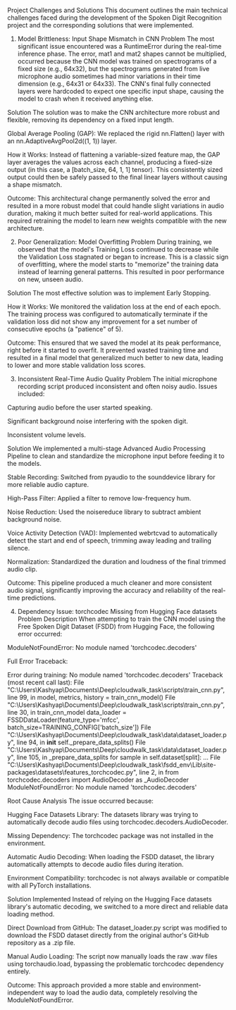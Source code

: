 Project Challenges and Solutions
This document outlines the main technical challenges faced during the development of the Spoken Digit Recognition project and the corresponding solutions that were implemented.

1. Model Brittleness: Input Shape Mismatch in CNN
Problem
The most significant issue encountered was a RuntimeError during the real-time inference phase. The error, mat1 and mat2 shapes cannot be multiplied, occurred because the CNN model was trained on spectrograms of a fixed size (e.g., 64x32), but the spectrograms generated from live microphone audio sometimes had minor variations in their time dimension (e.g., 64x31 or 64x33). The CNN's final fully connected layers were hardcoded to expect one specific input shape, causing the model to crash when it received anything else.

Solution
The solution was to make the CNN architecture more robust and flexible, removing its dependency on a fixed input length.

Global Average Pooling (GAP): We replaced the rigid nn.Flatten() layer with an nn.AdaptiveAvgPool2d((1, 1)) layer.

How it Works: Instead of flattening a variable-sized feature map, the GAP layer averages the values across each channel, producing a fixed-size output (in this case, a [batch_size, 64, 1, 1] tensor). This consistently sized output could then be safely passed to the final linear layers without causing a shape mismatch.

Outcome: This architectural change permanently solved the error and resulted in a more robust model that could handle slight variations in audio duration, making it much better suited for real-world applications. This required retraining the model to learn new weights compatible with the new architecture.

2. Poor Generalization: Model Overfitting
Problem
During training, we observed that the model's Training Loss continued to decrease while the Validation Loss stagnated or began to increase. This is a classic sign of overfitting, where the model starts to "memorize" the training data instead of learning general patterns. This resulted in poor performance on new, unseen audio.

Solution
The most effective solution was to implement Early Stopping.

How it Works: We monitored the validation loss at the end of each epoch. The training process was configured to automatically terminate if the validation loss did not show any improvement for a set number of consecutive epochs (a "patience" of 5).

Outcome: This ensured that we saved the model at its peak performance, right before it started to overfit. It prevented wasted training time and resulted in a final model that generalized much better to new data, leading to lower and more stable validation loss scores.

3. Inconsistent Real-Time Audio Quality
Problem
The initial microphone recording script produced inconsistent and often noisy audio. Issues included:

Capturing audio before the user started speaking.

Significant background noise interfering with the spoken digit.

Inconsistent volume levels.

Solution
We implemented a multi-stage Advanced Audio Processing Pipeline to clean and standardize the microphone input before feeding it to the models.

Stable Recording: Switched from pyaudio to the sounddevice library for more reliable audio capture.

High-Pass Filter: Applied a filter to remove low-frequency hum.

Noise Reduction: Used the noisereduce library to subtract ambient background noise.

Voice Activity Detection (VAD): Implemented webrtcvad to automatically detect the start and end of speech, trimming away leading and trailing silence.

Normalization: Standardized the duration and loudness of the final trimmed audio clip.

Outcome: This pipeline produced a much cleaner and more consistent audio signal, significantly improving the accuracy and reliability of the real-time predictions.

4. Dependency Issue: torchcodec Missing from Hugging Face datasets
Problem Description
When attempting to train the CNN model using the Free Spoken Digit Dataset (FSDD) from Hugging Face, the following error occurred:

ModuleNotFoundError: No module named 'torchcodec.decoders'

Full Error Traceback:

Error during training: No module named 'torchcodec.decoders'
Traceback (most recent call last):
  File "C:\Users\Kashyap\Documents\Deep\cloudwalk_task\scripts\train_cnn.py", line 99, in <module>
    model, metrics, history = train_cnn_model()
  File "C:\Users\Kashyap\Documents\Deep\cloudwalk_task\scripts\train_cnn.py", line 30, in train_cnn_model
    data_loader = FSSDDataLoader(feature_type='mfcc', batch_size=TRAINING_CONFIG['batch_size'])
  File "C:\Users\Kashyap\Documents\Deep\cloudwalk_task\data\dataset_loader.py", line 94, in __init__
    self._prepare_data_splits()
  File "C:\Users\Kashyap\Documents\Deep\cloudwalk_task\data\dataset_loader.py", line 105, in _prepare_data_splits
    for sample in self.dataset[split]:
  ...
  File "C:\Users\Kashyap\Documents\Deep\cloudwalk_task\fsdd_env\Lib\site-packages\datasets\features\_torchcodec.py", line 2, in <module>
    from torchcodec.decoders import AudioDecoder as _AudioDecoder
ModuleNotFoundError: No module named 'torchcodec.decoders'

Root Cause Analysis
The issue occurred because:

Hugging Face Datasets Library: The datasets library was trying to automatically decode audio files using torchcodec.decoders.AudioDecoder.

Missing Dependency: The torchcodec package was not installed in the environment.

Automatic Audio Decoding: When loading the FSDD dataset, the library automatically attempts to decode audio files during iteration.

Environment Compatibility: torchcodec is not always available or compatible with all PyTorch installations.

Solution Implemented
Instead of relying on the Hugging Face datasets library's automatic decoding, we switched to a more direct and reliable data loading method.

Direct Download from GitHub: The dataset_loader.py script was modified to download the FSDD dataset directly from the original author's GitHub repository as a .zip file.

Manual Audio Loading: The script now manually loads the raw .wav files using torchaudio.load, bypassing the problematic torchcodec dependency entirely.

Outcome: This approach provided a more stable and environment-independent way to load the audio data, completely resolving the ModuleNotFoundError.